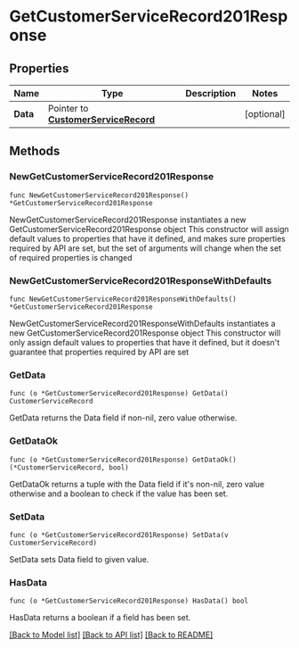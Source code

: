 # GetCustomerServiceRecord201Response

## Properties

Name | Type | Description | Notes
------------ | ------------- | ------------- | -------------
**Data** | Pointer to [**CustomerServiceRecord**](CustomerServiceRecord.md) |  | [optional] 

## Methods

### NewGetCustomerServiceRecord201Response

`func NewGetCustomerServiceRecord201Response() *GetCustomerServiceRecord201Response`

NewGetCustomerServiceRecord201Response instantiates a new GetCustomerServiceRecord201Response object
This constructor will assign default values to properties that have it defined,
and makes sure properties required by API are set, but the set of arguments
will change when the set of required properties is changed

### NewGetCustomerServiceRecord201ResponseWithDefaults

`func NewGetCustomerServiceRecord201ResponseWithDefaults() *GetCustomerServiceRecord201Response`

NewGetCustomerServiceRecord201ResponseWithDefaults instantiates a new GetCustomerServiceRecord201Response object
This constructor will only assign default values to properties that have it defined,
but it doesn't guarantee that properties required by API are set

### GetData

`func (o *GetCustomerServiceRecord201Response) GetData() CustomerServiceRecord`

GetData returns the Data field if non-nil, zero value otherwise.

### GetDataOk

`func (o *GetCustomerServiceRecord201Response) GetDataOk() (*CustomerServiceRecord, bool)`

GetDataOk returns a tuple with the Data field if it's non-nil, zero value otherwise
and a boolean to check if the value has been set.

### SetData

`func (o *GetCustomerServiceRecord201Response) SetData(v CustomerServiceRecord)`

SetData sets Data field to given value.

### HasData

`func (o *GetCustomerServiceRecord201Response) HasData() bool`

HasData returns a boolean if a field has been set.


[[Back to Model list]](../README.md#documentation-for-models) [[Back to API list]](../README.md#documentation-for-api-endpoints) [[Back to README]](../README.md)


